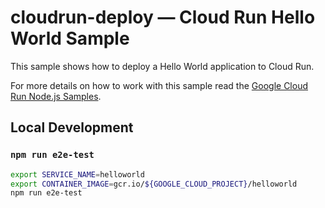 # cloudrun-deploy — Cloud Run Hello World Sample

This sample shows how to deploy a Hello World application to Cloud Run.

For more details on how to work with this sample read the [Google Cloud Run Node.js Samples](https://github.com/GoogleCloudPlatform/nodejs-docs-samples).

## Local Development

### `npm run e2e-test`

```sh
export SERVICE_NAME=helloworld
export CONTAINER_IMAGE=gcr.io/${GOOGLE_CLOUD_PROJECT}/helloworld
npm run e2e-test

